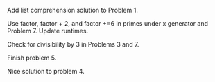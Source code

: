 Add list comprehension solution to Problem 1.

Use factor, factor + 2, and factor +=6 in primes under x generator and Problem 7. Update runtimes. 

Check for divisibility by 3 in Problems 3 and 7.

Finish problem 5.

Nice solution to problem 4.
